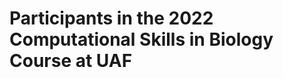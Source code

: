 # Participants in the 2022 Computational Skills in Biology Course at UAF

<Template>

## Name 
*Position Title*
+ email:
+ about me:

  
# Instructor  
  
## Mario Muscarella 
Assistant Professor of Microbiology

email: memuscarella@alaska.edu
website: MuscarellaLab@github.io
about me:
  
# Learners
  
<replace your number with your info given the template>

1. 

2. 
  
3. 
 
4. 
  
5. 
  
6. 
  
7. 
  
8. 
  
9. 
  
10.
  
11.
  
12.

